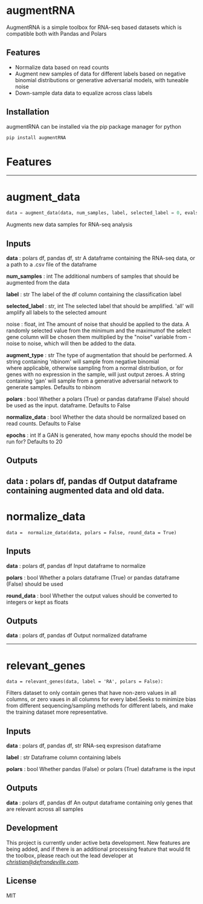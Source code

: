 # augmentRNA

AugmentRNA is a simple toolbox for RNA-seq based datasets which is compatible both with Pandas and Polars
## Features
- Normalize data based on read counts
- Augment new samples of data for different labels based on negative binomial distributions or generative adversarial models, with tuneable noise
- Down-sample data data to equalize across class labels

## Installation

augmentRNA can be installed via the pip package manager for python

```sh
pip install augmentRNA
```

# Features
----------
# augment_data
```python
data = augment_data(data, num_samples, label, selected_label = 0, evals = False, epochs = 20, augment_type = 'nbinom', polars = False, normalize = False, noise = 0)
```
Augments new data samples for RNA-seq analysis

## Inputs
**data** : polars df, pandas df, str
    A dataframe containing the RNA-seq data, or a path to a .csv file of the dataframe

**num_samples** : int
    The additional numbers of samples that should be augmented from the data

**label** : str
    The label of the df column containing the classification label

**selected_label** : str, int
    The selected label that should be amplified. 'all' will amplify all labels to the selected amount

noise : float, int
    The amount of noise that should be applied to the data. A randomly selected value from the minimum and the maximumof the select gene column will be chosen them multiplied by the "noise" variable from -noise to noise, which will then be added to the data.

**augment_type** : str
    The type of augmentation that should be performed. A string containing 'nbinom' will sample from negative binomial  
    where applicable, otherwise sampling from a normal distribution, or for genes with no expression in the sample, will just output zeroes. A string containing 'gan' will sample from a generative adversarial network to generate samples.
    Defaults to nbinom

**polars** : bool
    Whether a polars (True) or pandas dataframe (False) should be used as the input. dataframe. Defaults to False

**normalize_data** : bool
    Whether the data should be normalized based on read counts. Defaults to False

**epochs** : int
    If a GAN is generated, how many epochs should the model be run for? Defaults to 20

## Outputs
**data** : polars df, pandas df
    Output dataframe containing augmented data and old data.
----------
# normalize_data
    data =  normalize_data(data, polars = False, round_data = True)
    
## Inputs

**data** : polars df, pandas df
    Input dataframe to normalize

**polars** : bool
    Whether a polars dataframe (True) or pandas dataframe (False) should be used

**round_data** : bool
    Whether the output values should be converted to integers or kept as floats

## Outputs

**data** : polars df, pandas df
    Output normalized dataframe
        
---------
# relevant_genes

    data = relevant_genes(data, label = 'RA', polars = False):
    
Filters dataset to only contain genes that have non-zero values in all columns, or zero vaues in all columns for every label.Seeks to minimize bias from different sequencing/sampling methods for different labels, and make the training dataset more representative.

## Inputs
**data** : polars df, pandas df, str
    RNA-seq expresison dataframe

**label** : str
    Dataframe column containing labels

**polars** : bool
    Whether pandas (False) or polars (True) dataframe is the input 

## Outputs
**data** : polars df, pandas df
    An output dataframe containing only genes that are relevant across all samples
    
## Development

This project is currently under active beta development. New features are being added, and if there is an additional processing feature that would fit the toolbox, please reach out the lead developer at *christian@defrondeville.com*.

## License

MIT
